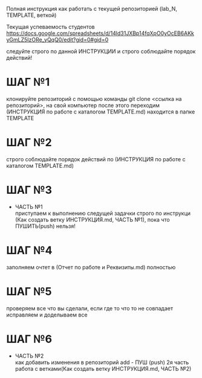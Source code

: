 Полная инструкция как работать с текущей репозиторией (lab_N, TEMPLATE, веткой)



Текущая успеваемость студентов https://docs.google.com/spreadsheets/d/14ld31JXBp14fqXpO0yOcEB6AKkyGmLZ5IzORe_yQqQ0/edit?gid=0#gid=0

следуйте строго по данной ИНСТРУКЦИИ и строго соблюдайте порядок действий!

# ШАГ №1
клонируйте репозиторий с помощью команды git clone <ссылка на репозиторий>, на свой компьютер после этого переходим  (ИНСТРУКЦИЯ по работе с каталогом TEMPLATE.md) находится в папке TEMPLATE

# ШАГ №2
строго соблюдайте порядок действий по (ИНСТРУКЦИЯ по работе с каталогом TEMPLATE.md)

# ШАГ №3

- ЧАСТЬ №1  
приступаем к выполнению следущей задачки строго по инструкци (Как создать ветку ИНСТРУКЦИЯ.md, ЧАСТЬ №1), пока что ПУШИТЬ(push) нельзя! 

# ШАГ №4
заполняем очтет в (Отчет по работе и Реквизиты.md) полностью

# ШАГ №5 
проверяем все что вы сделали, если где то что то не совпадает исправляем и доделываем все

# ШАГ №6

- ЧАСТЬ №2  
как добавить изменения в репозиторий add - ПУШ (push)
2я часть работа с ветками(Как создать ветку ИНСТРУКЦИЯ.md, ЧАСТЬ №2)


